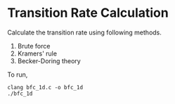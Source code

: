 # Transition Rate Calculation
Calculate the transition rate using following methods.

1. Brute force
2. Kramers' rule
3. Becker-Doring theory

To run, 
```
clang bfc_1d.c -o bfc_1d
./bfc_1d
```